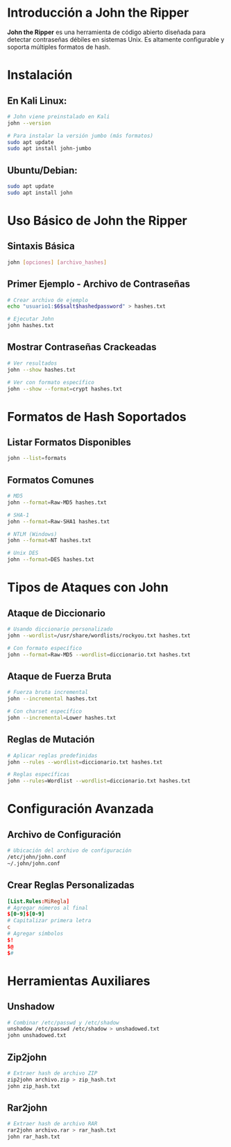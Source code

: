# Introducción a John the Ripper

**John the Ripper** es una herramienta de código abierto diseñada para detectar contraseñas débiles en sistemas Unix. Es altamente configurable y soporta múltiples formatos de hash.


# Instalación

## En Kali Linux:

```bash
# John viene preinstalado en Kali
john --version

# Para instalar la versión jumbo (más formatos)
sudo apt update
sudo apt install john-jumbo
```

## Ubuntu/Debian:

```bash
sudo apt update
sudo apt install john
```


# Uso Básico de John the Ripper

## Sintaxis Básica

```bash
john [opciones] [archivo_hashes]
```

## Primer Ejemplo - Archivo de Contraseñas

```bash
# Crear archivo de ejemplo
echo "usuario1:$6$salt$hashedpassword" > hashes.txt

# Ejecutar John
john hashes.txt
```

## Mostrar Contraseñas Crackeadas

```bash
# Ver resultados
john --show hashes.txt

# Ver con formato específico
john --show --format=crypt hashes.txt
```


# Formatos de Hash Soportados

## Listar Formatos Disponibles

```bash
john --list=formats
```

## Formatos Comunes

```bash
# MD5
john --format=Raw-MD5 hashes.txt

# SHA-1
john --format=Raw-SHA1 hashes.txt

# NTLM (Windows)
john --format=NT hashes.txt

# Unix DES
john --format=DES hashes.txt
```


# Tipos de Ataques con John

## Ataque de Diccionario

```bash
# Usando diccionario personalizado
john --wordlist=/usr/share/wordlists/rockyou.txt hashes.txt

# Con formato específico
john --format=Raw-MD5 --wordlist=diccionario.txt hashes.txt
```

## Ataque de Fuerza Bruta

```bash
# Fuerza bruta incremental
john --incremental hashes.txt

# Con charset específico
john --incremental=Lower hashes.txt
```

## Reglas de Mutación

```bash
# Aplicar reglas predefinidas
john --rules --wordlist=diccionario.txt hashes.txt

# Reglas específicas
john --rules=Wordlist --wordlist=diccionario.txt hashes.txt
```


# Configuración Avanzada

## Archivo de Configuración

```bash
# Ubicación del archivo de configuración
/etc/john/john.conf
~/.john/john.conf
```

## Crear Reglas Personalizadas

```conf
[List.Rules:MiRegla]
# Agregar números al final
$[0-9]$[0-9]
# Capitalizar primera letra
c
# Agregar símbolos
$!
$@
$#
```


# Herramientas Auxiliares

## Unshadow

```bash
# Combinar /etc/passwd y /etc/shadow
unshadow /etc/passwd /etc/shadow > unshadowed.txt
john unshadowed.txt
```

## Zip2john

```bash
# Extraer hash de archivo ZIP
zip2john archivo.zip > zip_hash.txt
john zip_hash.txt
```

## Rar2john

```bash
# Extraer hash de archivo RAR
rar2john archivo.rar > rar_hash.txt
john rar_hash.txt
```